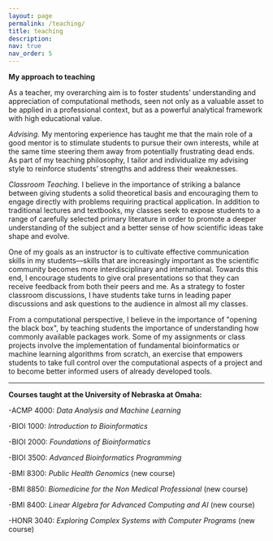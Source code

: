 ```yaml
---
layout: page
permalink: /teaching/
title: teaching
description:
nav: true
nav_order: 5
---
```


**My approach to teaching**


As a teacher, my overarching aim is to foster students’ understanding and appreciation of computational methods, seen not only as a valuable asset to be applied in a professional context, but as a powerful analytical framework with high educational value.

*Advising.* My mentoring experience has taught me that the main role of a good mentor is to stimulate students to pursue their own interests, while at the same time steering them away from potentially frustrating dead ends. As part of my teaching philosophy, I tailor and individualize my advising style to reinforce students’ strengths and address their weaknesses.

*Classroom Teaching.* I believe in the importance of striking a balance between giving students a solid theoretical basis and encouraging them to engage directly with problems requiring practical application. In addition to traditional lectures and textbooks, my classes seek to expose students to a range of carefully selected primary literature in order to promote a deeper understanding of the subject and a better sense of how scientific ideas take shape and evolve.

One of my goals as an instructor is to cultivate effective communication skills in my students—skills that are increasingly important as the scientific community becomes more interdisciplinary and international. Towards this end, I encourage students to give oral presentations so that they can receive feedback from both their peers and me. As a strategy to foster classroom discussions, I have students take turns in leading paper discussions and ask questions to the audience in almost all my classes.

From a computational perspective, I believe in the importance of "opening the black box", by teaching students the importance of understanding how commonly available packages work. Some of my assignments or class projects involve the implementation of fundamental bioinformatics or machine learning algorithms from scratch, an exercise that empowers students to take full control over the computational aspects of a project and to become better informed users of already developed tools.

---

**Courses taught at the University of Nebraska at Omaha:**

-ACMP 4000: *Data Analysis and Machine Learning*

-BIOI 1000: *Introduction to Bioinformatics*

-BIOI 2000: *Foundations of Bioinformatics*

-BIOI 3500: *Advanced Bioinformatics Programming*

-BMI 8300: *Public Health Genomics* (new course)

-BMI 8850: *Biomedicine for the Non Medical Professional* (new course)

-BMI 8400: *Linear Algebra for Advanced Computing and AI* (new course)

-HONR 3040: *Exploring Complex Systems with Computer Programs* (new course)
